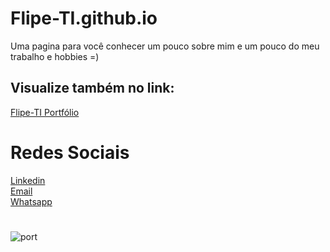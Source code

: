 # Flipe-TI.github.io
Uma pagina para você conhecer um pouco sobre mim e um pouco do meu trabalho e hobbies =) <br/>
## Visualize também no link:
<a href = "https://flipe-ti.github.io/" target="_blank">Flipe-TI Portfólio</a>
# Redes Sociais
<a href = "https://www.linkedin.com/in/felipe-silva-ti/" target="_blank">Linkedin</a><br/>
<a href = "mailto:felipe.suporteti@hotmail.com" target="_blank">Email</a><br/>
<a href = "wa.me/5585985603546" target="_blank">Whatsapp</a><br/>

#
![port](https://user-images.githubusercontent.com/68780083/114945854-7ab8b700-9e20-11eb-8e8b-95b3b38d099b.gif)